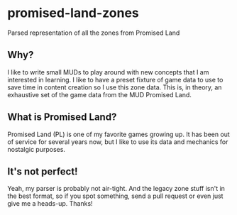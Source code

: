 promised-land-zones
===================

Parsed representation of all the zones from Promised Land

Why?
----

I like to write small MUDs to play around with new concepts that I am interested in learning. I like to have a preset fixture of game data to use to save time in content creation so I use this zone data. This is, in theory, an exhaustive set of the game data from the MUD Promised Land.

What is Promised Land?
----------------------

Promised Land (PL) is one of my favorite games growing up. It has been out of service for several years now, but I like to use its data and mechanics for nostalgic purposes.

It's not perfect!
-----------------

Yeah, my parser is probably not air-tight. And the legacy zone stuff isn't in the best format, so if you spot something, send a pull request or even just give me a heads-up. Thanks!
